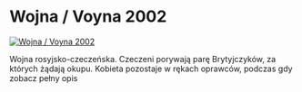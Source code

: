 Wojna / Voyna 2002 
=============
[![Wojna / Voyna 2002 ](http://vidos.pl/images/player.gif)](http://vidos.pl/wojna-voyna-2002)

 Wojna rosyjsko-czeczeńska. Czeczeni porywają parę Brytyjczyków, za których żądają okupu. Kobieta pozostaje w rękach oprawców, podczas gdy zobacz pełny opis
